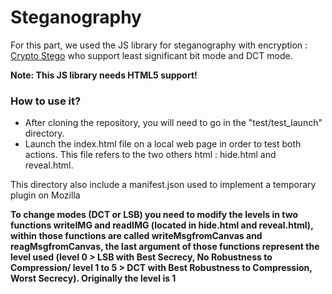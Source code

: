 # Steganography
 For this part, we used the JS library for steganography with encryption : [Crypto Stego](https://github.com/zeruniverse/CryptoStego) who support least significant bit mode and DCT mode. 


**Note: This JS library needs HTML5 support!**

### How to use it?
* After cloning the repository, you will need to go in the "test/test_launch" directory. 
* Launch the index.html file on a local web page in order to test both actions. This file refers to the two others html : hide.html and reveal.html.

This directory also include a manifest.json used to implement a temporary plugin on Mozilla

**To change modes (DCT or LSB) you need to modify the levels in two functions writeIMG and readIMG (located in hide.html and reveal.html), within those functions are called writeMsgfromCanvas and reagMsgfromCanvas, the last argument of those functions represent the level used (level 0 > LSB with Best Secrecy, No Robustness to Compression/ level 1 to 5 > DCT with Best Robustness to Compression, Worst Secrecy).
Originally the level is 1**
